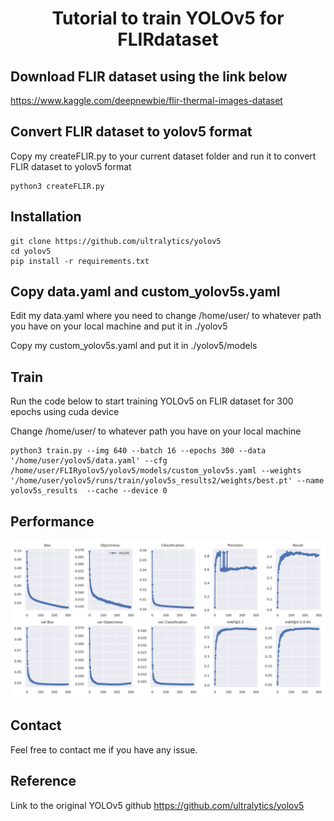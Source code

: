 #  <div align="center">Tutorial to train YOLOv5 for FLIRdataset</div>

## Download FLIR dataset using the link below
https://www.kaggle.com/deepnewbie/flir-thermal-images-dataset

## Convert FLIR dataset to yolov5 format
Copy my createFLIR.py to your current dataset folder and run it to convert FLIR dataset to yolov5 format
```
python3 createFLIR.py
```

## Installation
```
git clone https://github.com/ultralytics/yolov5
cd yolov5
pip install -r requirements.txt
```

## Copy data.yaml and custom_yolov5s.yaml 
Edit my data.yaml where you need to change /home/user/ to whatever path you have on your local machine and put it in ./yolov5 

Copy my custom_yolov5s.yaml and put it in ./yolov5/models

## Train
Run the code below to start training YOLOv5 on FLIR dataset for 300 epochs using cuda device

Change /home/user/ to whatever path you have on your local machine
```
python3 train.py --img 640 --batch 16 --epochs 300 --data '/home/user/yolov5/data.yaml' --cfg /home/user/FLIRyolov5/yolov5/models/custom_yolov5s.yaml --weights '/home/user/yolov5/runs/train/yolov5s_results2/weights/best.pt' --name yolov5s_results  --cache --device 0 
```
## Performance
<p>
<img width="850" src="results.png"></a>
</p>

## Contact
Feel free to contact me if you have any issue. 

## Reference
Link to the original YOLOv5 github https://github.com/ultralytics/yolov5

